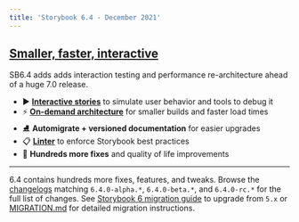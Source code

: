 ```yaml
---
title: 'Storybook 6.4 - December 2021'
---
```


## [Smaller, faster, interactive](https://github.com/storybookjs/storybook/issues/15355)

SB6.4 adds adds interaction testing and performance re-architecture ahead of a huge 7.0 release.

- ▶️ [**Interactive stories**](https://storybook.js.org/blog/interactive-stories-beta/) to simulate user behavior and tools to debug it
- ⚡️ [**On-demand architecture**](https://storybook.js.org/blog/storybook-on-demand-architecture/) for smaller builds and faster load times
- ⛸ **Automigrate + versioned documentation** for easier upgrades
- 📋 [**Linter**](https://github.com/storybookjs/eslint-plugin-storybook) to enforce Storybook best practices
- 💯 **Hundreds more fixes** and quality of life improvements

---

6.4 contains hundreds more fixes, features, and tweaks. Browse the [changelogs](https://github.com/storybookjs/storybook/blob/next/CHANGELOG.md) matching `6.4.0-alpha.*`, `6.4.0-beta.*`, and `6.4.0-rc.*` for the full list of changes. See [Storybook 6 migration guide](https://storybook.js.org/blog/storybook-6-migration-guide/) to upgrade from `5.x` or [MIGRATION.md](https://github.com/storybookjs/storybook/blob/next/MIGRATION.md) for detailed migration instructions.
